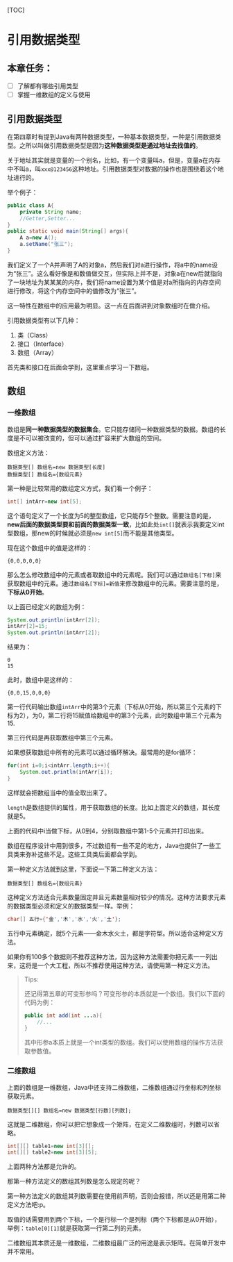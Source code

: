 [TOC]

# 引用数据类型

## 本章任务：

- [ ] 了解都有哪些引用类型
- [ ] 掌握一维数组的定义与使用

## 引用数据类型

在第四章时有提到Java有两种数据类型，一种基本数据类型，一种是引用数据类型。之所以叫做引用数据类型是因为**这种数据类型是通过地址去找值的**。

关于地址其实就是变量的一个别名，比如，有一个变量叫a，但是，变量a在内存中不叫a，叫`xxx@123456`这种地址。引用数据类型对数据的操作也是围绕着这个地址进行的。

举个例子：

```java
public class A{
    private String name;
    //Getter,Setter...
}
public static void main(String[] args){
    A a=new A();
    a.setName("张三");
}
```

我们定义了一个A并声明了A的对象a，然后我们对a进行操作，将a中的name设为“张三”。这么看好像是和数值做交互，但实际上并不是，对象a在new后就指向了一块地址为某某某的内存，我们将name设置为某个值是对a所指向的内存空间进行修改，将这个内存空间中的值修改为“张三”。

这一特性在数组中的应用最为明显。这一点在后面讲到对象数组时在做介绍。

引用数据类型有以下几种：

1. 类（Class）
2. 接口（Interface）
3. 数组（Array）

首先类和接口在后面会学到，这里重点学习一下数组。

## 数组

### 一维数组

数组是**同一种数据类型的数据集合**。它只能存储同一种数据类型的数据。数组的长度是不可以被改变的，但可以通过扩容来扩大数组的空间。

数组定义方法：

```
数据类型[] 数组名=new 数据类型[长度]
数据类型[] 数组名={数组元素}
```

第一种是比较常用的数组定义方式，我们看一个例子：

```java
int[] intArr=new int[5];
```

这个语句定义了一个长度为5的整型数组，它只能存5个整数。需要注意的是，**new后面的数据类型要和前面的数据类型一致**，比如此处`int[]`就表示我要定义int型数组，那new的时候就必须是`new int[5]`而不能是其他类型。

现在这个数组中的值是这样的：

```
{0,0,0,0,0}
```

那么怎么修改数组中的元素或者取数组中的元素呢。我们可以通过`数组名[下标]`来获取数组中的元素。通过`数组名[下标]=新值`来修改数组中的元素。需要注意的是，**下标从0开始**。

以上面已经定义的数组为例：

```java
System.out.println(intArr[2]);
intArr[2]=15;
System.out.println(intArr[2]);
```

结果为：

```
0
15
```

此时，数组中是这样的：

```
{0,0,15,0,0,0}
```

第一行代码输出数组`intArr`中的第3个元素（下标从0开始，所以第三个元素的下标为2），为0，第二行将15赋值给数组中的第3个元素，此时数组中第三个元素为15.

第三行代码是再获取数组中第三个元素。

如果想获取数组中所有的元素可以通过循环解决。最常用的是for循环：

```java
for(int i=0;i<intArr.length;i++){
	System.out.println(intArr[i]);
}
```

这样就会把数组当中的值全取出来了。

`length`是数组提供的属性，用于获取数组的长度。比如上面定义的数组，其长度就是5。

上面的代码中i当做下标，从0到4，分别取数组中第1-5个元素并打印出来。

数组在程序设计中用到很多，不过数组有一些不足的地方，Java也提供了一些工具类来弥补这些不足。这些工具类后面都会学到。

第一种定义方法就到这里，下面说一下第二种定义方法：

```
数据类型[] 数组名={数组元素}
```

这种定义方法适合元素数量固定并且元素数量相对较少的情况。这种方法要求元素的数据类型必须和定义的数据类型一样。举例：

```java
char[] 五行={'金','木','水','火','土'};
```

五行中元素确定，就5个元素——金木水火土，都是字符型。所以适合这种定义方法。

如果你有100多个数据则不推荐这种方法，因为这种方法需要你把元素一一列出来，这将是一个大工程，所以不推荐使用这种方法，请使用第一种定义方法。

> Tips:
>
> 还记得第五章的可变形参吗？可变形参的本质就是一个数组。我们以下面的代码为例：
>
> ```java
> public int add(int ...a){
>     //...
> }
> ```
>
> 其中形参a本质上就是一个int类型的数组。我们可以使用数组的操作方法获取参数值。

### 二维数组

上面的数组是一维数组，Java中还支持二维数组，二维数组通过行坐标和列坐标获取元素。

```
数据类型[][] 数组名=new 数据类型[行数][列数];
```

这就是二维数组，你可以把它想象成一个矩阵，在定义二维数组时，列数可以省略。

```java
int[][] table1=new int[3][];
int[][] table2=new int[3][5];
```

上面两种方法都是允许的。

那第一种方法定义的数组其列数是怎么规定的呢？

第一种方法定义的数组其列数需要在使用前声明，否则会报错，所以还是用第二种定义方法吧:p。

取值的话需要用到两个下标，一个是行标一个是列标（两个下标都是从0开始），举例：`table[0][1]`就是获取第一行第二列的元素。

二维数组其本质还是一维数组，二维数组最广泛的用途是表示矩阵。在简单开发中并不常用。




